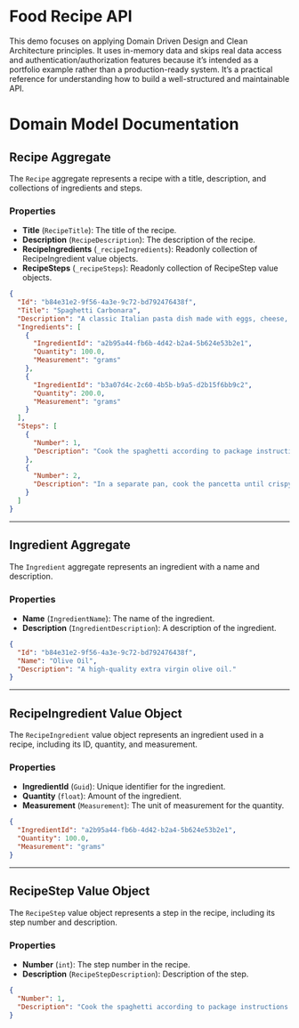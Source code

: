 # Food Recipe API

This demo focuses on applying Domain Driven Design and Clean Architecture principles. It uses in-memory data and skips real data access and authentication/authorization features because it’s intended as a portfolio example rather than a production-ready system. It’s a practical reference for understanding how to build a well-structured and maintainable API.

# Domain Model Documentation

## Recipe Aggregate

The `Recipe` aggregate represents a recipe with a title, description, and collections of ingredients and steps.

### Properties

- **Title** (`RecipeTitle`): The title of the recipe.
- **Description** (`RecipeDescription`): The description of the recipe.
- **RecipeIngredients** (`_recipeIngredients`): Readonly collection of RecipeIngredient value objects.
- **RecipeSteps** (`_recipeSteps`): Readonly collection of RecipeStep value objects.

```json
{
  "Id": "b84e31e2-9f56-4a3e-9c72-bd792476438f",
  "Title": "Spaghetti Carbonara",
  "Description": "A classic Italian pasta dish made with eggs, cheese, pancetta, and pepper.",
  "Ingredients": [
    {
      "IngredientId": "a2b95a44-fb6b-4d42-b2a4-5b624e53b2e1",
      "Quantity": 100.0,
      "Measurement": "grams"
    },
    {
      "IngredientId": "b3a07d4c-2c60-4b5b-b9a5-d2b15f6bb9c2",
      "Quantity": 200.0,
      "Measurement": "grams"
    }
  ],
  "Steps": [
    {
      "Number": 1,
      "Description": "Cook the spaghetti according to package instructions."
    },
    {
      "Number": 2,
      "Description": "In a separate pan, cook the pancetta until crispy."
    }
  ]
}
```

---

## Ingredient Aggregate

The `Ingredient` aggregate represents an ingredient with a name and description.

### Properties

- **Name** (`IngredientName`): The name of the ingredient.
- **Description** (`IngredientDescription`): A description of the ingredient.

```json
{
  "Id": "b84e31e2-9f56-4a3e-9c72-bd792476438f",
  "Name": "Olive Oil",
  "Description": "A high-quality extra virgin olive oil."
}
```

---

## RecipeIngredient Value Object

The `RecipeIngredient` value object represents an ingredient used in a recipe, including its ID, quantity, and measurement.

### Properties

- **IngredientId** (`Guid`): Unique identifier for the ingredient.
- **Quantity** (`float`): Amount of the ingredient.
- **Measurement** (`Measurement`): The unit of measurement for the quantity.

```json
{
  "IngredientId": "a2b95a44-fb6b-4d42-b2a4-5b624e53b2e1",
  "Quantity": 100.0,
  "Measurement": "grams"
}
```

---

## RecipeStep Value Object

The `RecipeStep` value object represents a step in the recipe, including its step number and description.

### Properties

- **Number** (`int`): The step number in the recipe.
- **Description** (`RecipeStepDescription`): Description of the step.

```json
{
  "Number": 1,
  "Description": "Cook the spaghetti according to package instructions."
}

```
